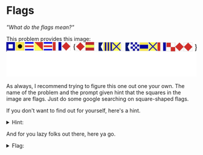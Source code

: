 # Flags
*"What do the flags mean?"*

This problem provides this image:
![flags.png](https://github.com/sdvickers98/picoCTF-2019-Walkthrough/blob/master/raw/flag.JPG)

As always, I recommend trying to figure this one out one your own. The name of the problem and the prompt given hint that the squares in the image are flags. Just do some google searching on square-shaped flags.

If you don't want to find out for yourself, here's a hint.
<details>
  <summary>Hint:</summary>
  These are International Maritime Signal Flags. Each one represents a letter or number, and you can use the <a href="https://en.wikipedia.org/wiki/International_maritime_signal_flags">Wikipedia</a> page to decipher the message.
</details>

And for you lazy folks out there, here ya go.
<details>
  <summary>Flag:</summary>
  PICOCTF{F1AG5AND5TUFF}
</details>
